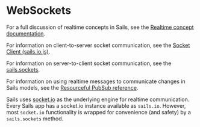 # WebSockets

For a full discussion of realtime concepts in Sails, see the [Realtime concept documentation](http://sailsjs.org/documentation/concepts/realtime).

For information on client-to-server socket communication, see the [Socket Client (sails.io.js)](http://sailsjs.org/documentation/reference/web-sockets/socket-client).

For information on server-to-client socket communication, see the [sails.sockets](http://sailsjs.org/documentation/reference/web-sockets/sails-sockets).

For information on using realtime messages to communicate changes in Sails models, see the [Resourceful PubSub reference](http://sailsjs.org/documentation/reference/web-sockets/resourceful-pub-sub).

Sails uses [socket.io](http://socket.io) as the underlying engine for realtime communication.  Every Sails app has a socket.io instance available as `sails.io`.  However, most `socket.io` functionality is wrapped for convenience (and safety) by a `sails.sockets` method.

<docmeta name="displayName" value="WebSockets">

